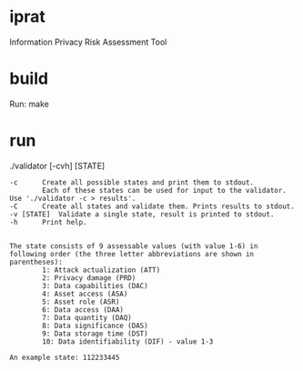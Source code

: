 iprat
=====

Information Privacy Risk Assessment Tool

build
====

Run: make

run
====

./validator [-cvh] [STATE]

	-c		Create all possible states and print them to stdout.
			Each of these states can be used for input to the validator. Use './validator -c > results'.
	-C		Create all states and validate them. Prints results to stdout.
	-v [STATE]	Validate a single state, result is printed to stdout. 
	-h		Print help.
	

	The state consists of 9 assessable values (with value 1-6) in following order (the three letter abbreviations are shown in parentheses):
			1: Attack actualization (ATT)
			2: Privacy damage (PRD)
			3: Data capabilities (DAC)
			4: Asset access (ASA)
			5: Asset role (ASR)
			6: Data access (DAA)
			7: Data quantity (DAQ)
			8: Data significance (DAS)
			9: Data storage time (DST)
			10: Data identifiability (DIF) - value 1-3

	An example state: 112233445
